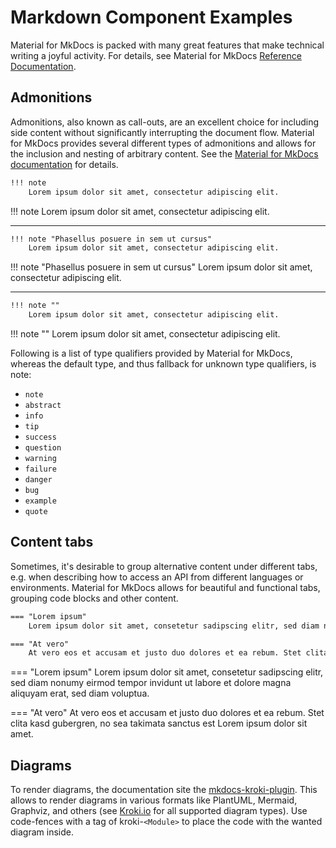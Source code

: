 # Markdown Component Examples

Material for MkDocs is packed with many great features that make technical writing a joyful activity. For details, see Material for MkDocs [Reference Documentation](https://squidfunk.github.io/mkdocs-material/reference).

## Admonitions
Admonitions, also known as call-outs, are an excellent choice for including side content without significantly interrupting the document flow. Material for MkDocs provides several different types of admonitions and allows for the inclusion and nesting of arbitrary content. See the [Material for MkDocs documentation](https://squidfunk.github.io/mkdocs-material/reference/admonitions) for details.

```markdown
!!! note
    Lorem ipsum dolor sit amet, consectetur adipiscing elit.
```

!!! note
    Lorem ipsum dolor sit amet, consectetur adipiscing elit.

---

```markdown
!!! note "Phasellus posuere in sem ut cursus"
    Lorem ipsum dolor sit amet, consectetur adipiscing elit.
```

!!! note "Phasellus posuere in sem ut cursus"
    Lorem ipsum dolor sit amet, consectetur adipiscing elit.

---

```markdown
!!! note ""
    Lorem ipsum dolor sit amet, consectetur adipiscing elit.
```

!!! note ""
    Lorem ipsum dolor sit amet, consectetur adipiscing elit.

Following is a list of type qualifiers provided by Material for MkDocs, whereas the default type, and thus fallback for unknown type qualifiers, is note:

- `note`
- `abstract`
- `info`
- `tip`
- `success`
- `question`
- `warning`
- `failure`
- `danger`
- `bug`
- `example`
- `quote`

## Content tabs
Sometimes, it's desirable to group alternative content under different tabs, e.g. when describing how to access an API from different languages or environments. Material for MkDocs allows for beautiful and functional tabs, grouping code blocks and other content.

```markdown
=== "Lorem ipsum"
    Lorem ipsum dolor sit amet, consetetur sadipscing elitr, sed diam nonumy eirmod tempor invidunt ut labore et dolore magna aliquyam erat, sed diam voluptua.

=== "At vero"
    At vero eos et accusam et justo duo dolores et ea rebum. Stet clita kasd gubergren, no sea takimata sanctus est Lorem ipsum dolor sit amet.
```

=== "Lorem ipsum"
    Lorem ipsum dolor sit amet, consetetur sadipscing elitr, sed diam nonumy eirmod tempor invidunt ut labore et dolore magna aliquyam erat, sed diam voluptua.

=== "At vero"
    At vero eos et accusam et justo duo dolores et ea rebum. Stet clita kasd gubergren, no sea takimata sanctus est Lorem ipsum dolor sit amet.

## Diagrams
To render diagrams, the documentation site the [mkdocs-kroki-plugin](https://pypi.org/project/mkdocs-kroki-plugin). This allows to render diagrams in various formats like PlantUML, Mermaid, Graphviz, and others (see [Kroki.io](https://kroki.io) for all supported diagram types). Use code-fences with a tag of kroki-`<Module>` to place the code with the wanted diagram inside.
